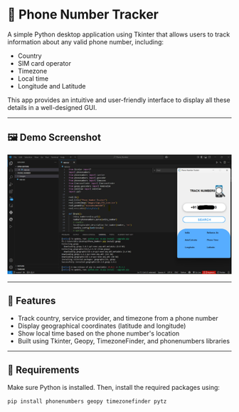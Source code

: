 # 📱 Phone Number Tracker

A simple Python desktop application using Tkinter that allows users to track information about any valid phone number, including:
- Country
- SIM card operator
- Timezone
- Local time
- Longitude and Latitude

This app provides an intuitive and user-friendly interface to display all these details in a well-designed GUI.

---

## 🖼️ Demo Screenshot

![Phone Number Tracker](images/screenshot-tracker1.jpg)

---

## 🚀 Features

- Track country, service provider, and timezone from a phone number
- Display geographical coordinates (latitude and longitude)
- Show local time based on the phone number's location
- Built using Tkinter, Geopy, TimezoneFinder, and phonenumbers libraries

---

## 🔧 Requirements

Make sure Python is installed. Then, install the required packages using:

```bash
pip install phonenumbers geopy timezonefinder pytz
